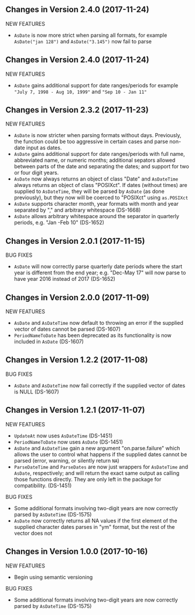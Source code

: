Changes in Version 2.4.0 (2017-11-24)
--------------------------------------------------------

NEW FEATURES

* `AsDate` is now more strict when parsing all formats, for example
`AsDate("jan 128")` and `AsDate("3.145")` now fail to parse


Changes in Version 2.4.0 (2017-11-24)
--------------------------------------------------------

NEW FEATURES

* `AsDate` gains additional support for date ranges/periods for
example `"July 7, 1998 - Aug 10, 1999"` and `"Sep 10 - Jan 11"`

Changes in Version 2.3.2 (2017-11-23)
--------------------------------------------------------

NEW FEATURES

* `AsDate` is now stricter when parsing formats without days.
  Previously, the function could be too aggressive in certain cases and
  parse non-date input as dates.
* `AsDate` gains additional support for date ranges/periods with
full name, abbreviated name, or numeric months; additional sepators
allowed between parts of the date and separating the dates; and
support for two or four digit years.
* `AsDate` now always returns an object of class "Date" and 
`AsDateTime` always returns an object of class "POSIXct".  If dates
(without times) are supplied to `AsDateTime`, they will be parsed by
`AsDate` (as done previously), but they now will be coerced to
"POSIXct" using `as.POSIXct`
* `AsDate` supports character month, year formats with month and year
separated by "," and arbitrary whitespace (DS-1668)
* `AsDate` allows arbitrary whitespace around the separator in
  quarterly periods, e.g. "Jan    -Feb 10" (DS-1652)


Changes in Version 2.0.1 (2017-11-15)
--------------------------------------------------------

BUG FIXES

* `AsDate` will now correctly parse quarterly date periods where the 
start year is different from the end year; e.g. "Dec-May 17" will now 
parse to have year 2016 instead of 2017 (DS-1652)

Changes in Version 2.0.0 (2017-11-09)
--------------------------------------------------------

NEW FEATURES

* `AsDate` and `AsDateTime` now default to throwing an error
if the supplied vector of dates cannot be parsed (DS-1607)
* `PeriodNameToDate` has been deprecated as its functionality
is now included in `AsDate` (DS-1607)

Changes in Version 1.2.2 (2017-11-08)
--------------------------------------------------------

BUG FIXES

* `AsDate` and `AsDateTime` now fail correctly if the supplied vector
of dates is NULL (DS-1607)

Changes in Version 1.2.1 (2017-11-07)
--------------------------------------------------------

NEW FEATURES

* `UpdateAt` now uses `AsDateTime` (DS-1451)
* `PeriodNameToDate` now uses `AsDate` (DS-1451)
* `AsDate` and `AsDateTime` gain a new argument
"on.parse.failure" which allows the user to control what happens
if the supplied dates cannot be parsed (error, warning, or silently
return `NA`)
* `ParseDateTime` and `ParseDates` are now just wrappers
for `AsDateTime` and `AsDate`, respectively; and will return
the exact same output as calling those functions directly.  They
are only left in the package for compatibility. (DS-1451)

BUG FIXES

* Some additional formats involving two-digit years are
now correctly parsed by `AsDateTime` (DS-1575)
* `AsDate` now correctly returns all NA values if the first
element of the supplied character dates parses in "ym" format,
but the rest of the vector does not

Changes in Version 1.0.0 (2017-10-16)
--------------------------------------------------------

NEW FEATURES

* Begin using semantic versioning

BUG FIXES

* Some additional formats involving two-digit years are
now correctly parsed by `AsDateTime` (DS-1575)

